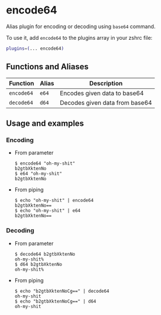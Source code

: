 # encode64

Alias plugin for encoding or decoding using `base64` command.

To use it, add `encode64` to the plugins array in your zshrc file:

```zsh
plugins=(... encode64)
```

## Functions and Aliases

| Function   | Alias | Description                    |
| ---------- | ----- | ------------------------------ |
| `encode64` | `e64` | Encodes given data to base64   |
| `decode64` | `d64` | Decodes given data from base64 |

## Usage and examples

### Encoding

- From parameter

  ```console
  $ encode64 "oh-my-shit"
  b2gtbXktenNo
  $ e64 "oh-my-shit"
  b2gtbXktenNo
  ```

- From piping

  ```console
  $ echo "oh-my-shit" | encode64
  b2gtbXktenNo==
  $ echo "oh-my-shit" | e64
  b2gtbXktenNo==
  ```

### Decoding

- From parameter

  ```console
  $ decode64 b2gtbXktenNo
  oh-my-shit%
  $ d64 b2gtbXktenNo
  oh-my-shit%
  ```

- From piping

  ```console
  $ echo "b2gtbXktenNoCg==" | decode64
  oh-my-shit
  $ echo "b2gtbXktenNoCg==" | d64
  oh-my-shit
  ```
